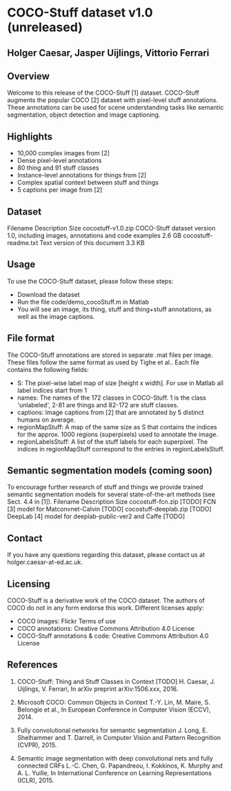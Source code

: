 # COCO-Stuff dataset v1.0 (unreleased)
## Holger Caesar, Jasper Uijlings, Vittorio Ferrari

## Overview
Welcome to this release of the COCO-Stuff [1] dataset. COCO-Stuff augments the popular COCO [2] dataset with pixel-level stuff annotations. These annotations can be used for scene understanding tasks like semantic segmentation, object detection and image captioning.

## Highlights
- 10,000 complex images from [2]
- Dense pixel-level annotations
- 80 thing and 91 stuff classes
- Instance-level annotations for things from [2]
- Complex spatial context between stuff and things
- 5 captions per image from [2]

## Dataset

Filename		Description									Size
cocostuff-v1.0.zip	COCO-Stuff dataset version 1.0, including images, annotations and code examples	2.6 GB
cocostuff-readme.txt	Text version of this document							3.3 KB

## Usage
To use the COCO-Stuff dataset, please follow these steps:
- Download the dataset
- Run the file code/demo_cocoStuff.m in Matlab
- You will see an image, its thing, stuff and thing+stuff annotations, as well as the image captions.

## File format
The COCO-Stuff annotations are stored in separate .mat files per image. These files follow the same format as used by Tighe et al.. Each file contains the following fields:
- S: The pixel-wise label map of size [height x width]. For use in Matlab all label indices start from 1
- names: The names of the 172 classes in COCO-Stuff. 1 is the class 'unlabeled', 2-81 are things and 82-172 are stuff classes.
- captions: Image captions from [2] that are annotated by 5 distinct humans on average.
- regionMapStuff: A map of the same size as S that contains the indices for the approx. 1000 regions (superpixels) used to annotate the image.
- regionLabelsStuff: A list of the stuff labels for each superpixel. The indices in regionMapStuff correspond to the entries in regionLabelsStuff.

## Semantic segmentation models (coming soon)
To encourage further research of stuff and things we provide trained semantic segmentation models for several state-of-the-art methods (see Sect. 4.4 in [1]).
Filename			Description						Size
cocostuff-fcn.zip [TODO]	FCN [3] model for Matconvnet-Calvin			[TODO]
cocostuff-deeplab.zip [TODO]	DeepLab [4] model for deeplab-public-ver2 and Caffe	[TODO]

## Contact
If you have any questions regarding this dataset, please contact us at holger.caesar-at-ed.ac.uk.

## Licensing
COCO-Stuff is a derivative work of the COCO dataset. The authors of COCO do not in any form endorse this work. Different licenses apply:
- COCO images: Flickr Terms of use
- COCO annotations: Creative Commons Attribution 4.0 License
- COCO-Stuff annotations & code: Creative Commons Attribution 4.0 License

## References
1) COCO-Stuff: Thing and Stuff Classes in Context [TODO]
H. Caesar, J. Uijlings, V. Ferrari,
In arXiv preprint arXiv:1506.xxx, 2016.

2) Microsoft COCO: Common Objects in Context
T.-Y. Lin, M. Maire, S. Belongie et al.,
In European Conference in Computer Vision (ECCV), 2014.

3) Fully convolutional networks for semantic segmentation
J. Long, E. Shelhammer and T. Darrell,
in Computer Vision and Pattern Recognition (CVPR), 2015.

4) Semantic image segmentation with deep convolutional nets and fully connected CRFs
L.-C. Chen, G. Papandreou, I. Kokkinos, K. Murphy and A. L. Yuille,
In International Conference on Learning Representations (ICLR), 2015.
